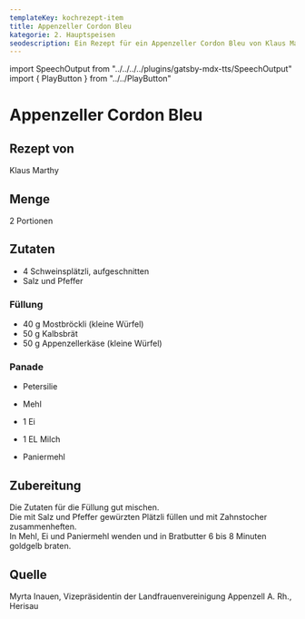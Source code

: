 ```yaml
---
templateKey: kochrezept-item
title: Appenzeller Cordon Bleu
kategorie: 2. Hauptspeisen
seodescription: Ein Rezept für ein Appenzeller Cordon Bleu von Klaus Marthy.
---
```

import SpeechOutput from "../../../../plugins/gatsby-mdx-tts/SpeechOutput"
import { PlayButton } from "../../PlayButton"

<SpeechOutput id="kochrezept-klaus-marthy-appenzeller-cordon-bleu" customPlayButton={PlayButton}>

# Appenzeller Cordon Bleu

## Rezept von

Klaus Marthy

## Menge

2 Portionen

## Zutaten
 
* 4 Schweinsplätzli, aufgeschnitten  
* Salz und Pfeffer  

### Füllung

* 40 g Mostbröckli (kleine Würfel) 
* 50 g Kalbsbrät 
* 50 g Appenzellerkäse (kleine Würfel) 

### Panade 

* Petersilie  
* Mehl  
* 1 Ei  
* 1 EL Milch  

* Paniermehl 

## Zubereitung

Die Zutaten für die Füllung gut mischen.  
Die mit Salz und Pfeffer gewürzten Plätzli füllen und mit Zahnstocher zusammenheften.   
In Mehl, Ei und Paniermehl wenden und in Bratbutter 6 bis 8 Minuten goldgelb braten. 

## Quelle

Myrta Inauen, Vizepräsidentin der Landfrauenvereinigung Appenzell A. Rh., Herisau

</SpeechOutput>